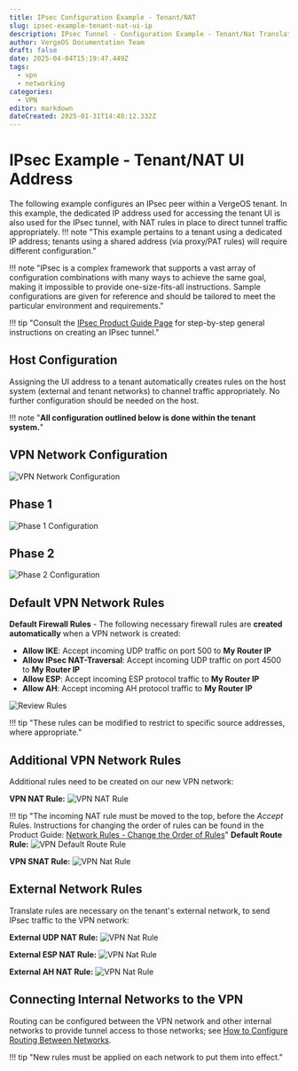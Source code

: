 ```yaml
---
title: IPsec Configuration Example - Tenant/NAT
slug: ipsec-example-tenant-nat-ui-ip
description: IPsec Tunnel - Configuration Example - Tenant/Nat Translated Public IP Address
author: VergeOS Documentation Team
draft: false
date: 2025-04-04T15:19:47.449Z
tags:
  - vpn
  - networking
categories:
  - VPN
editor: markdown
dateCreated: 2025-01-31T14:48:12.332Z
---
```


# IPsec Example - Tenant/NAT UI Address

The following example configures an IPsec peer within a VergeOS tenant. In this example, the dedicated IP address used for accessing the tenant UI is also used for the IPsec tunnel, with NAT rules in place to direct tunnel traffic appropriately.
!!! note "This example pertains to a tenant using a dedicated IP address; tenants using a shared address (via proxy/PAT rules) will require different configuration." 

!!! note "IPsec is a complex framework that supports a vast array of configuration combinations with many ways to achieve the same goal, making it impossible to provide one-size-fits-all instructions.  Sample configurations are given for reference and should be tailored to meet the particular environment and requirements."

!!! tip "Consult the [IPsec Product Guide Page](/product-guide/vpn/ipsec) for step-by-step general instructions on creating an IPsec tunnel."

   

## Host Configuration
Assigning the UI address to a tenant automatically creates rules on the host system (external and tenant networks) to channel traffic appropriately. No further configuration should be needed on the host. 


!!! note "**All configuration outlined below is done within the tenant system.**"


## VPN Network Configuration

![VPN Network Configuration](../assets/tenant-ipsec-networkconfig.png)


## Phase 1

![Phase 1 Configuration](../assets/tenant-ipsec-phase1.png)

## Phase 2 

![Phase 2 Configuration](../assets/tenant-ipsec-phase2.png)


## Default VPN Network Rules

**Default Firewall Rules** - 
The following necessary firewall rules are **created automatically** when a VPN network is created:

* **Allow IKE**: Accept incoming UDP traffic on port 500 to **My Router IP**
* **Allow IPsec NAT-Traversal**: Accept incoming UDP traffic on port 4500 to **My Router IP**
* **Allow ESP**: Accept incoming ESP protocol traffic to **My Router IP**
* **Allow AH**: Accept incoming AH protocol traffic to **My Router IP**

![Review Rules](../assets/ipsec-defaultrules.png)

!!! tip "These rules can be modified to restrict to specific source addresses, where appropriate."


## Additional VPN Network Rules

Additional rules need to be created on our new VPN network:

**VPN NAT Rule:**
![VPN NAT Rule](../assets/tenant-ipsec-vpn-rule-translate.png)

!!! tip "The incoming NAT rule must be moved to the top, before the *Accept* Rules. Instructions for changing the order of rules can be found in the Product Guide: [Network Rules - Change the Order of Rules](/product-guide/networks/network-rules/#change-the-order-of-rules)"
**Default Route Rule:**
![VPN Default Route Rule](../assets/tenant-ipsec-vpn-rule-default-route.png)


**VPN SNAT Rule:**
![VPN Nat Rule](../assets/tenant-ipsec-vpn-rule-outgoing-snat.png)


## External Network Rules

Translate rules are necessary on the tenant's external network, to send IPsec traffic to the VPN network: 

**External UDP NAT Rule:**
![VPN Nat Rule](../assets/tenant-ipsec-external-udp-rule.png)

**External ESP NAT Rule:**
![VPN Nat Rule](../assets/tenant-ipsec-external-ESP-rule.png)

**External AH NAT Rule:**
![VPN Nat Rule](../assets/tenant-ipsec-external-AH-rule.png)


## Connecting Internal Networks to the VPN 

Routing can be configured between the VPN network and other internal networks to provide tunnel access to those networks; see [How to Configure Routing Between Networks](/knowledge-base/routing-between-internal-vergeio-networks).  

!!! tip "New rules must be applied on each network to put them into effect."
